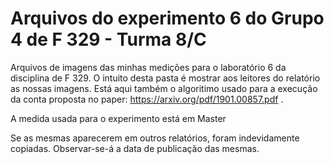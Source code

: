 # Arquivos do experimento 6 do Grupo 4 de F 329 - Turma 8/C

Arquivos de imagens das minhas medições para o laboratório 6 da disciplina de F 329. O intuito desta pasta é mostrar aos leitores do relatório as nossas imagens. 
Está aqui também o algoritimo usado para a execução da conta proposta no paper: https://arxiv.org/pdf/1901.00857.pdf .

A medida usada para o experimento está em Master

Se as mesmas aparecerem em outros relatórios, foram indevidamente copiadas. Observar-se-á a data de publicação das mesmas.
